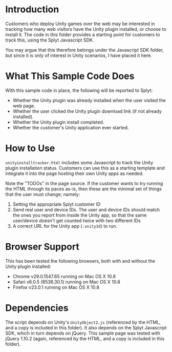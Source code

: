# Introduction

Customers who deploy Unity games over the web may be interested in tracking how many web visitors have the Unity plugin installed, or choose to install it.  The code in this folder provides a starting point for customers to track this, using the Splyt Javascript SDK.

You may argue that this therefore belongs under the Javascript SDK folder, but since it is only of interest in Unity scenarios, I have placed it here.

# What This Sample Code Does 

With this sample code in place, the following will be reported to Splyt:

* Whether the Unity plugin was already installed when the user visited the web page.
* Whether the user clicked the Unity plugin download link (if not already installed).
* Whether the Unity plugin install completed.
* Whether the customer's Unity application ever started.

# How to Use

`unityinstalltracker.html` includes some Javascript to track the Unity plugin installation status.  Customers can use this as a starting template and integrate it into the page hosting their own Unity apps as needed.

Note the "TODOs" in the page source.  If the customer wants to try running the HTML through its paces as-is, then these are the minimal set of things that the user must change; namely:

1. Setting the appropriate Splyt customer ID
2. Send real user and device IDs.  The user and device IDs should match the ones you report from inside the Unity app, so that the same user/device doesn't get counted twice with two different IDs
3. A correct URL for the Unity app (`.unity3d`) to run.

# Browser Support

This has been tested the following browsers, both with and without the Unity plugin installed:

* Chrome v29.0.1547.65 running on Mac OS X 10.8
* Safari v6.0.5 (8536.30.1) running on Mac OS X 10.8
* Firefox v23.0.1 running on Mac OS X 10.8

# Dependencies

The script depends on Unity's `UnityObject2.js` (referenced by the HTML, and a copy is included in this folder).  It also depends on the Splyt Javascript SDK, which in turn depends on jQuery.  This sample page was tested with jQuery 1.10.2 (again, referenced by the HTML, and a copy is included in this folder).
